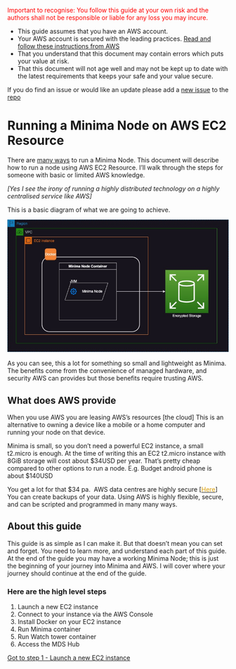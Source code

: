 <span style="color:red">Important to recognise: You follow this guide at your own risk and the authors shall not be responsible or liable for any loss you may incure.</span>

* This guide assumes that you have an AWS account.
* Your AWS account is secured with the leading practices. [Read and follow these instructions from AWS](https://docs.aws.amazon.com/accounts/latest/reference/welcome-first-time-user.html)
* That you understand that this document may contain errors which puts your value at risk. 
* That this document will not age well and may not be kept up to date with the latest requirements that keeps your safe and your value secure.

If you do find an issue or would like an update please add a [new issue](https://github.com/dominicfarr/minima_guides/issues) to the [repo](https://github.com/dominicfarr/minima_guides)


# Running a Minima Node on AWS EC2 Resource

There are [<span>many ways</span>](https://docs.minima.global/docs/runanode/get_started) to run a Minima Node. This document will describe how to run a node using AWS EC2 Resource. I’ll walk through the steps for someone with basic or limited AWS knowledge.

_[Yes I see the irony of running a highly distributed technology on a highly centralised service like AWS]_

This is a basic diagram of what we are going to achieve.

![Basic Architectural Diagram of Minima Node Running in Docker on an EC2 instance.](aws-minima-arch.jpg)

As you can see, this a lot for something so small and lightweight as Minima. The benefits come from the convenience of managed hardware, and security AWS can provides but those benefits require trusting AWS. 

## What does AWS provide

When you use AWS you are leasing AWS’s resources [the cloud] This is an alternative to owning a device like a mobile or a home computer and running your node on that device.

Minima is small, so you don’t need a powerful EC2 instance, a small t2.micro is enough. At the time of writing this an EC2 t2.micro instance with 8GiB storage will cost about $34USD per year. That’s pretty cheap compared to other options to run a node. E.g. Budget android phone is about $140USD

You get a lot for that $34 pa.<span class="Apple-converted-space"> </span> AWS data centres are highly secure [[<span class="s1" style="color: rgb(220, 161, 13);">Here</span>](https://aws.amazon.com/compliance/data-center/controls/)] You can create backups of your data. Using AWS is highly flexible, secure, and can be scripted and programmed in many many ways.<span class="Apple-converted-space"> </span>

## About this guide

This guide is as simple as I can make it. But that doesn’t mean you can set and forget. You need to learn more, and understand each part of this guide. At the end of the guide you may have a working Minima Node; this is just the beginning of your journey into Minima and AWS. I will cover where your journey should continue at the end of the guide. 

### Here are the high level steps

1.  Launch a new EC2 instance
2.  Connect to your instance via the AWS Console
3.  Install Docker on your EC2 instance
4.  Run Minima container
5.  Run Watch tower container
6.  Access the MDS Hub

[Got to step 1 - Launch a new EC2 instance](./step1/index.md)
